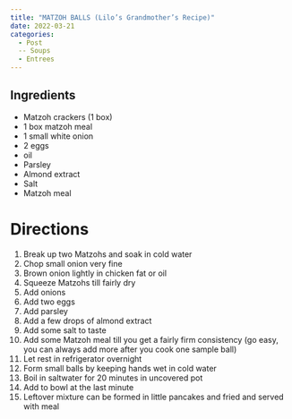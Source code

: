 ```yaml
---
title: "MATZOH BALLS (Lilo’s Grandmother’s Recipe)"
date: 2022-03-21
categories:
  - Post
  -- Soups
  - Entrees
---
```


## Ingredients
- Matzoh crackers (1 box)
- 1 box matzoh meal
- 1 small white onion
- 2 eggs
- oil
- Parsley
- Almond extract
- Salt
- Matzoh meal

# Directions
1. Break up two Matzohs and soak in cold water
2. Chop small onion very fine
3. Brown onion lightly in chicken fat or oil
4. Squeeze Matzohs till fairly dry
5. Add onions
6. Add two eggs
6. Add parsley
7. Add a few drops of almond extract
8. Add some salt to taste
9. Add some Matzoh meal till you get a fairly firm consistency (go easy, you can always add more after you cook one sample ball)
10. Let rest in refrigerator overnight
11. Form small balls by keeping hands wet in cold water
12. Boil in saltwater for 20 minutes in uncovered pot
13. Add to bowl at the last minute
14. Leftover mixture can be formed in little pancakes and fried and served with meal

